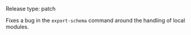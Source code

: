 Release type: patch

Fixes a bug in the `export-schema` command around the handling of local modules.
